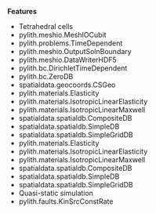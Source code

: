 
**Features**

* Tetrahedral cells
* pylith.meshio.MeshIOCubit
* pylith.problems.TimeDependent
* pylith.meshio.OutputSolnBoundary
* pylith.meshio.DataWriterHDF5
* pylith.bc.DirichletTimeDependent
* pylith.bc.ZeroDB
* spatialdata.geocoords.CSGeo
* pylith.materials.Elasticity
* pylith.materials.IsotropicLinearElasticity
* pylith.materials.IsotropicLinearMaxwell
* spatialdata.spatialdb.CompositeDB
* spatialdata.spatialdb.SimpleDB
* spatialdata.spatialdb.SimpleGridDB
* pylith.materials.Elasticity
* pylith.materials.IsotropicLinearElasticity
* pylith.materials.IsotropicLinearMaxwell
* spatialdata.spatialdb.CompositeDB
* spatialdata.spatialdb.SimpleDB
* spatialdata.spatialdb.SimpleGridDB
* Quasi-static simulation
* pylith.faults.KinSrcConstRate
